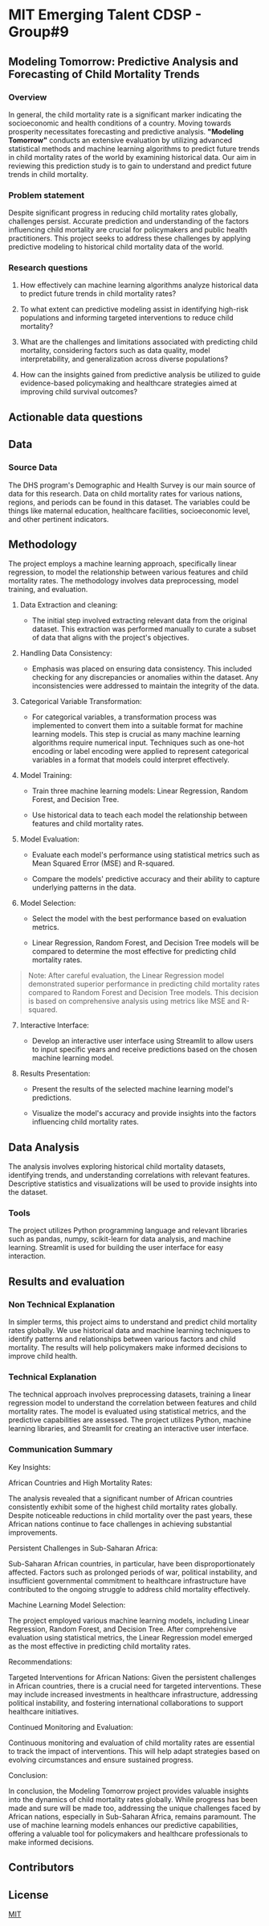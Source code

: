#  MIT Emerging Talent CDSP - Group#9

##  Modeling Tomorrow: Predictive Analysis and Forecasting of Child Mortality Trends
 

###  Overview

<!-- your comment -->

In general, the child mortality rate is a significant marker indicating the socioeconomic and health conditions of a country. Moving towards prosperity necessitates forecasting and predictive analysis. **"Modeling Tomorrow"** conducts an extensive evaluation by utilizing advanced statistical methods and machine learning algorithms to predict future trends in child mortality rates of the world by examining historical data. Our aim in reviewing this prediction study is to gain to understand and predict future trends in child mortality.

  

###  Problem statement

<!-- your comment Please follow the link to read full [problem statement](). -->

Despite significant progress in reducing child mortality rates globally, challenges persist. Accurate prediction and understanding of the factors influencing child mortality are crucial for policymakers and public health practitioners. This project seeks to address these challenges by applying predictive modeling to historical child mortality data of the world.

  

###  Research questions

<!-- your comment -->

1. How effectively can machine learning algorithms analyze historical data to predict future trends in child mortality rates?


2. To what extent can predictive modeling assist in identifying high-risk populations and informing targeted interventions to reduce child mortality?
 

3. What are the challenges and limitations associated with predicting child mortality, considering factors such as data quality, model interpretability, and generalization across diverse populations?
 

4. How can the insights gained from predictive analysis be utilized to guide evidence-based policymaking and healthcare strategies aimed at improving child survival outcomes?

##  Actionable data questions

<!-- your comment -->

  
  

##  Data

<!-- your comment -->

  
  

###  Source Data

<!-- your comment -->

The DHS program's Demographic and Health Survey is our main source of data for this research. Data on child mortality rates for various nations, regions, and periods can be found in this dataset. The variables could be things like maternal education, healthcare facilities, socioeconomic level, and other pertinent indicators.

  
  

##  Methodology

<!-- your comment -->

The project employs a machine learning approach, specifically linear regression, to model the relationship between various features and child mortality rates. The methodology involves data preprocessing, model training, and evaluation.

1. Data Extraction and cleaning:
	- The initial step involved extracting relevant data from the original dataset. This extraction was performed manually to curate a subset of data that aligns with the project's objectives.

2. Handling Data Consistency:
	- Emphasis was placed on ensuring data consistency. This included checking for any discrepancies or anomalies within the dataset. Any inconsistencies were addressed to maintain the integrity of the data.

3. Categorical Variable Transformation:
	- For categorical variables, a transformation process was implemented to convert them into a suitable format for machine learning models. This step is crucial as many machine learning algorithms require numerical input. Techniques such as one-hot encoding or label encoding were applied to represent categorical variables in a format that models could interpret effectively.

5. Model Training:
	- Train three machine learning models: Linear Regression, Random Forest, and Decision Tree.

	- Use historical data to teach each model the relationship between features and child mortality rates.

6. Model Evaluation:

	- Evaluate each model's performance using statistical metrics such as Mean Squared Error (MSE) and R-squared.

	- Compare the models' predictive accuracy and their ability to capture underlying patterns in the data.

6. Model Selection:

	- Select the model with the best performance based on evaluation metrics.

	- Linear Regression, Random Forest, and Decision Tree models will be compared to determine the most effective for predicting child mortality rates.

  

>Note: After careful evaluation, the Linear Regression model demonstrated superior performance in predicting child mortality rates compared to Random Forest and Decision Tree models. This decision is based on comprehensive analysis using metrics like MSE and R-squared.

7. Interactive Interface:
	- Develop an interactive user interface using Streamlit to allow users to input specific years and receive predictions based on the chosen machine learning model.

8. Results Presentation:

	- Present the results of the selected machine learning model's predictions.

	- Visualize the model's accuracy and provide insights into the factors influencing child mortality rates.

##  Data Analysis

<!-- your comment -->

The analysis involves exploring historical child mortality datasets, identifying trends, and understanding correlations with relevant features. Descriptive statistics and visualizations will be used to provide insights into the dataset.

###  Tools

<!-- your comment -->

The project utilizes Python programming language and relevant libraries such as pandas, numpy, scikit-learn for data analysis, and machine learning. Streamlit is used for building the user interface for easy interaction.


##  Results and evaluation

<!-- your comment -->

###  Non Technical Explanation

<!---your comment--->

In simpler terms, this project aims to understand and predict child mortality rates globally. We use historical data and machine learning techniques to identify patterns and relationships between various factors and child mortality. The results will help policymakers make informed decisions to improve child health.

###  Technical Explanation

The technical approach involves preprocessing datasets, training a linear regression model to understand the correlation between features and child mortality rates. The model is evaluated using statistical metrics, and the predictive capabilities are assessed. The project utilizes Python, machine learning libraries, and Streamlit for creating an interactive user interface.

  

###  Communication Summary

Key Insights:

African Countries and High Mortality Rates:

The analysis revealed that a significant number of African countries consistently exhibit some of the highest child mortality rates globally. Despite noticeable reductions in child mortality over the past years, these African nations continue to face challenges in achieving substantial improvements.

Persistent Challenges in Sub-Saharan Africa:

Sub-Saharan African countries, in particular, have been disproportionately affected. Factors such as prolonged periods of war, political instability, and insufficient governmental commitment to healthcare infrastructure have contributed to the ongoing struggle to address child mortality effectively.

Machine Learning Model Selection:

The project employed various machine learning models, including Linear Regression, Random Forest, and Decision Tree. After comprehensive evaluation using statistical metrics, the Linear Regression model emerged as the most effective in predicting child mortality rates.

Recommendations:

Targeted Interventions for African Nations: Given the persistent challenges in African countries, there is a crucial need for targeted interventions. These may include increased investments in healthcare infrastructure, addressing political instability, and fostering international collaborations to support healthcare initiatives.

Continued Monitoring and Evaluation:

Continuous monitoring and evaluation of child mortality rates are essential to track the impact of interventions. This will help adapt strategies based on evolving circumstances and ensure sustained progress.

Conclusion:

In conclusion, the Modeling Tomorrow project provides valuable insights into the dynamics of child mortality rates globally. While progress has been made and sure will be made too, addressing the unique challenges faced by African nations, especially in Sub-Saharan Africa, remains paramount. The use of machine learning models enhances our predictive capabilities, offering a valuable tool for policymakers and healthcare professionals to make informed decisions.

##  Contributors

<!-- your comment -->


  

##  License

  

[MIT](https://choosealicense.com/licenses/mit/)
